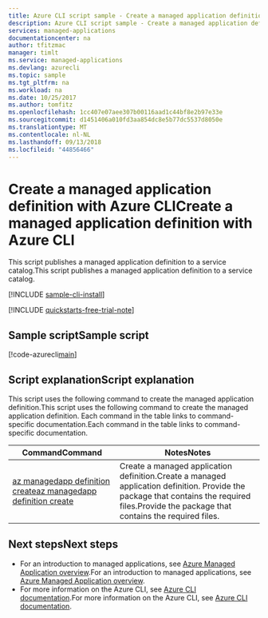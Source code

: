 ```yaml
---
title: Azure CLI script sample - Create a managed application definition | Microsoft Docs
description: Azure CLI script sample - Create a managed application definition
services: managed-applications
documentationcenter: na
author: tfitzmac
manager: timlt
ms.service: managed-applications
ms.devlang: azurecli
ms.topic: sample
ms.tgt_pltfrm: na
ms.workload: na
ms.date: 10/25/2017
ms.author: tomfitz
ms.openlocfilehash: 1cc407e07aee307b00116aad1c44bf8e2b97e33e
ms.sourcegitcommit: d1451406a010fd3aa854dc8e5b77dc5537d8050e
ms.translationtype: MT
ms.contentlocale: nl-NL
ms.lasthandoff: 09/13/2018
ms.locfileid: "44856466"
---
```

# <a name="create-a-managed-application-definition-with-azure-cli"></a><span data-ttu-id="68862-103">Create a managed application definition with Azure CLI</span><span class="sxs-lookup"><span data-stu-id="68862-103">Create a managed application definition with Azure CLI</span></span>

<span data-ttu-id="68862-104">This script publishes a managed application definition to a service catalog.</span><span class="sxs-lookup"><span data-stu-id="68862-104">This script publishes a managed application definition to a service catalog.</span></span> 


[!INCLUDE [sample-cli-install](../../../includes/sample-cli-install.md)]

[!INCLUDE [quickstarts-free-trial-note](../../../includes/quickstarts-free-trial-note.md)]

## <a name="sample-script"></a><span data-ttu-id="68862-105">Sample script</span><span class="sxs-lookup"><span data-stu-id="68862-105">Sample script</span></span>

[!code-azurecli[main](../../../cli_scripts/managed-applications/create-definition/create-definition.sh "Create definition")]


## <a name="script-explanation"></a><span data-ttu-id="68862-106">Script explanation</span><span class="sxs-lookup"><span data-stu-id="68862-106">Script explanation</span></span>

<span data-ttu-id="68862-107">This script uses the following command to create the managed application definition.</span><span class="sxs-lookup"><span data-stu-id="68862-107">This script uses the following command to create the managed application definition.</span></span> <span data-ttu-id="68862-108">Each command in the table links to command-specific documentation.</span><span class="sxs-lookup"><span data-stu-id="68862-108">Each command in the table links to command-specific documentation.</span></span>

| <span data-ttu-id="68862-109">Command</span><span class="sxs-lookup"><span data-stu-id="68862-109">Command</span></span> | <span data-ttu-id="68862-110">Notes</span><span class="sxs-lookup"><span data-stu-id="68862-110">Notes</span></span> |
|---|---|
| [<span data-ttu-id="68862-111">az managedapp definition create</span><span class="sxs-lookup"><span data-stu-id="68862-111">az managedapp definition create</span></span>](https://docs.microsoft.com/cli/azure/managedapp/definition#az-managedapp-definition-create) | <span data-ttu-id="68862-112">Create a managed application definition.</span><span class="sxs-lookup"><span data-stu-id="68862-112">Create a managed application definition.</span></span> <span data-ttu-id="68862-113">Provide the package that contains the required files.</span><span class="sxs-lookup"><span data-stu-id="68862-113">Provide the package that contains the required files.</span></span> |


## <a name="next-steps"></a><span data-ttu-id="68862-114">Next steps</span><span class="sxs-lookup"><span data-stu-id="68862-114">Next steps</span></span>

* <span data-ttu-id="68862-115">For an introduction to managed applications, see [Azure Managed Application overview](../overview.md).</span><span class="sxs-lookup"><span data-stu-id="68862-115">For an introduction to managed applications, see [Azure Managed Application overview](../overview.md).</span></span>
* <span data-ttu-id="68862-116">For more information on the Azure CLI, see [Azure CLI documentation](https://docs.microsoft.com/cli/azure).</span><span class="sxs-lookup"><span data-stu-id="68862-116">For more information on the Azure CLI, see [Azure CLI documentation](https://docs.microsoft.com/cli/azure).</span></span>
